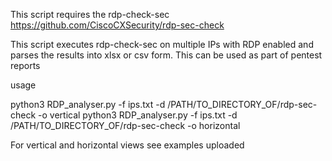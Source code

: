 This script requires the rdp-check-sec 
https://github.com/CiscoCXSecurity/rdp-sec-check

This script executes rdp-check-sec on multiple IPs with RDP enabled and parses the results into xlsx or csv form.
This can be used as part of pentest reports

usage

python3 RDP_analyser.py -f ips.txt -d /PATH/TO_DIRECTORY_OF/rdp-sec-check -o vertical
python3 RDP_analyser.py -f ips.txt -d /PATH/TO_DIRECTORY_OF/rdp-sec-check -o horizontal

For vertical and horizontal views see examples uploaded
